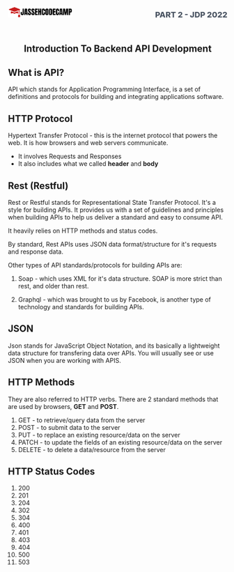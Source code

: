 <div style="display: flex; justify-content: space-between; align-items: baseline;">
  <img src="./logo.png"  height="25px">
  <h2 style="text-align: left; text-decoration: none; background: none; border-radius: 0; border: none; box-shadow: none; color: #4B5563; font-size: 18px; font-weight: 800; padding-left: 0; margin-top: 10px; text-transform: uppercase">Part 2 - JDP 2022</h2>
</div>

<h2 style="text-align: center;  margin-bottom: 30px; margin-top: 40px;">Introduction To Backend API Development</h2>

## What is API?

API which stands for Application Programming Interface, is a set of definitions and protocols for building and integrating applications software.


## HTTP Protocol

Hypertext Transfer Protocol - this is the internet protocol that powers the web. It is how browsers and web servers communicate.

- It involves Requests and Responses
- It also includes what we called **header** and **body** 


## Rest (Restful)

Rest or Restful stands for Representational State Transfer Protocol. It's a style for building APIs. It provides us with a set of guidelines and principles when building APIs to help us deliver a standard and easy to consume API. 

It heavily relies on HTTP methods and status codes.

By standard, Rest APIs uses JSON data format/structure for it's requests and response data. 

Other types of API standards/protocols for building APIs are:

1. Soap - which uses XML for it's data structure. SOAP is more strict than rest, and older than rest.
   
2. Graphql - which was brought to us by Facebook, is another type of technology and standards for building APIs.

## JSON

Json stands for JavaScript Object Notation, and its basically a lightweight data structure for transfering data over APIs. You will usually see or use JSON when you are working with APIS.

## HTTP Methods

They are also referred to HTTP verbs. There are 2 standard methods that are used by browsers, **GET** and **POST**.

1. GET - to retrieve/query data from the server
2. POST - to submit data to the server
3. PUT  - to replace an existing resource/data on the server
4. PATCH - to update the fields of an existing resource/data on the server
5. DELETE - to delete a data/resource from the server


## HTTP Status Codes

1. 200
2. 201
3. 204
4. 302
5. 304
6. 400
7. 401
8. 403
9. 404
10. 500
11. 503
